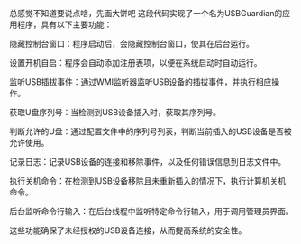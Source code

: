 总感觉不知道要说点啥，先画大饼吧
这段代码实现了一个名为USBGuardian的应用程序，具有以下主要功能：

隐藏控制台窗口：程序启动后，会隐藏控制台窗口，使其在后台运行。

设置开机自启：程序会自动添加注册表项，以便在系统启动时自动运行。

监听USB插拔事件：通过WMI监听器监听USB设备的插拔事件，并执行相应操作。

获取U盘序列号：当检测到USB设备插入时，获取其序列号。

判断允许的U盘：通过配置文件中的序列号列表，判断当前插入的USB设备是否被允许使用。

记录日志：记录USB设备的连接和移除事件，以及任何错误信息到日志文件中。

执行关机命令：在检测到USB设备移除且未重新插入的情况下，执行计算机关机命令。

后台监听命令行输入：在后台线程中监听特定命令行输入，用于调用管理员界面。

这些功能确保了未经授权的USB设备连接，从而提高系统的安全性。

